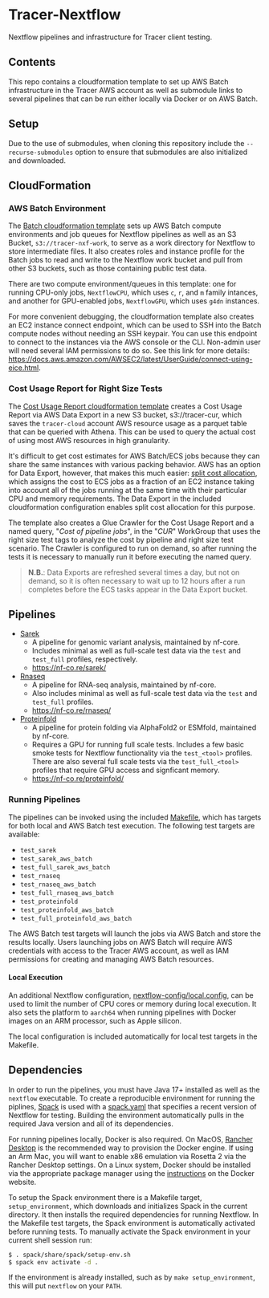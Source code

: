 # Tracer-Nextflow

Nextflow pipelines and infrastructure for Tracer client testing.

## Contents

This repo contains a cloudformation template to set up AWS Batch infrastructure
in the Tracer AWS account as well as submodule links to several pipelines that
can be run either locally via Docker or on AWS Batch.

## Setup

Due to the use of submodules, when cloning this repository include the
`--recurse-submodules` option to ensure that submodules are also initialized and
downloaded.

## CloudFormation

### AWS Batch Environment

The [Batch cloudformation template](./cloudformation/nextflow-batch.yml) sets up
AWS Batch compute environments and job queues for Nextflow pipelines as well as
an S3 Bucket, `s3://tracer-nxf-work`, to serve as a work directory for Nextflow
to store intermediate files. It also creates roles and instance profile for the
Batch jobs to read and write to the Nextflow work bucket and pull from other S3
buckets, such as those containing public test data.

There are two compute environment/queues in this template: one for running
CPU-only jobs, `NextflowCPU`, which uses `c`, `r`, and `m` family intances, and
another for GPU-enabled jobs, `NextflowGPU`, which uses `g4dn` instances.

For more convenient debugging, the cloudformation template also creates an EC2
instance connect endpoint, which can be used to SSH into the Batch compute nodes
without needing an SSH keypair. You can use this endpoint to connect to the
instances via the AWS console or the CLI. Non-admin user will need several IAM
permissions to do so. See this link for more details:
https://docs.aws.amazon.com/AWSEC2/latest/UserGuide/connect-using-eice.html.

### Cost Usage Report for Right Size Tests

The [Cost Usage Report cloudformation
template](./cloudformation/cost-usage-report.yml) creates a Cost Usage Report
via AWS Data Export in a new S3 bucket, s3://tracer-cur, which saves the
`tracer-cloud` account AWS resource usage as a parquet table that can be queried
with Athena. This can be used to query the actual cost of using most AWS
resources in high granularity.

It's difficult to get cost estimates for AWS Batch/ECS jobs because they can
share the same instances with various packing behavior. AWS has an option for
Data Export, however, that makes this much easier: [split cost
allocation](https://docs.aws.amazon.com/cur/latest/userguide/split-cost-allocation-data.html),
which assigns the cost to ECS jobs as a fraction of an EC2 instance taking into
account all of the jobs running at the same time with their particular CPU and
memory requirements. The Data Export in the included cloudformation
configuration enables split cost allocation for this purpose.

The template also creates a Glue Crawler for the Cost Usage Report and a named
query, "*Cost of pipeline jobs*", in the "*CUR*" WorkGroup that uses the right size
test tags to analyze the cost by pipeline and right size test scenario. The
Crawler is configured to run on demand, so after running the tests it is
necessary to manually run it before executing the named query.

> **N.B.**: Data Exports are refreshed several times a day, but not on demand,
> so it is often necessary to wait up to 12 hours after a run completes before
> the ECS tasks appear in the Data Export bucket.

## Pipelines

- [Sarek](./pipelines/nf-core/sarek/)
  - A pipeline for genomic variant analysis, maintained by nf-core.
  - Includes minimal as well as full-scale test data via the `test` and
    `test_full` profiles, respectively.
  - https://nf-co.re/sarek/
- [Rnaseq](./pipelines/nf-core/rnaseq/)
  - A pipeline for RNA-seq analysis, maintained by nf-core.
  - Also includes minimal as well as full-scale test data via the `test` and
    `test_full` profiles.
  - https://nf-co.re/rnaseq/
- [Proteinfold](./pipelines/nf-core/proteinfold/)
  - A pipeline for protein folding via AlphaFold2 or ESMfold, maintained by
    nf-core.
  - Requires a GPU for running full scale tests. Includes a few basic smoke
    tests for Nextflow functionality via the `test_<tool>` profiles. There are
    also several full scale tests via the `test_full_<tool>` profiles that
    require GPU access and signficant memory.
  - https://nf-co.re/proteinfold/

### Running Pipelines

The pipelines can be invoked using the included [Makefile](Makefile), which has
targets for both local and AWS Batch test execution. The following test targets
are available:

  - `test_sarek`
  - `test_sarek_aws_batch`
  - `test_full_sarek_aws_batch`
  - `test_rnaseq`
  - `test_rnaseq_aws_batch`
  - `test_full_rnaseq_aws_batch`
  - `test_proteinfold`
  - `test_proteinfold_aws_batch`
  - `test_full_proteinfold_aws_batch`

The AWS Batch test targets will launch the jobs via AWS Batch and store the
results locally. Users launching jobs on AWS Batch will require AWS credentials
with access to the Tracer AWS account, as well as IAM permissions for creating
and managing AWS Batch resources.

#### Local Execution

An additional Nextflow configuration,
[nextflow-config/local.config](nextflow-config/local.config), can be used to
limit the number of CPU cores or memory during local execution. It also sets the
platform to `aarch64` when running pipelines with Docker images on an ARM
processor, such as Apple silicon.

The local configuration is included automatically for local test targets in the
Makefile.

## Dependencies

In order to run the pipelines, you must have Java 17+ installed as well as the
`nextflow` executable. To create a reproducible environment for running the
piplines, [Spack](https://spack.io/) is used with a [spack.yaml](./spack.yaml)
that specifies a recent version of Nextflow for testing. Building the
environment automatically pulls in the required Java version and all of its
dependencies.

For running pipelines locally, Docker is also required. On MacOS, [Rancher
Desktop](https://rancherdesktop.io/) is the recommended way to provision the
Docker engine. If using an Arm Mac, you will want to enable x86 emulation via
Rosetta 2 via the Rancher Desktop settings. On a Linux system, Docker should be
installed via the appropriate package manager using the
[instructions](https://docs.docker.com/engine/install/) on the Docker website.

To setup the Spack environment there is a Makefile target, `setup_environment`,
which downloads and initializes Spack in the current directory. It then installs
the required dependencies for running Nextflow. In the Makefile test targets,
the Spack environment is automatically activated before running tests. To
manually activate the Spack environment in your current shell session run:

```sh
$ . spack/share/spack/setup-env.sh
$ spack env activate -d .
```

If the environment is already installed, such as by `make setup_environment`,
this will put `nextflow` on your `PATH`.
